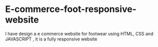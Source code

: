 # E-commerce-foot-responsive-website
I have design a e commerce website for footwear using HTML, CSS  and JAVASCRIPT , it is a fully responsive website 
